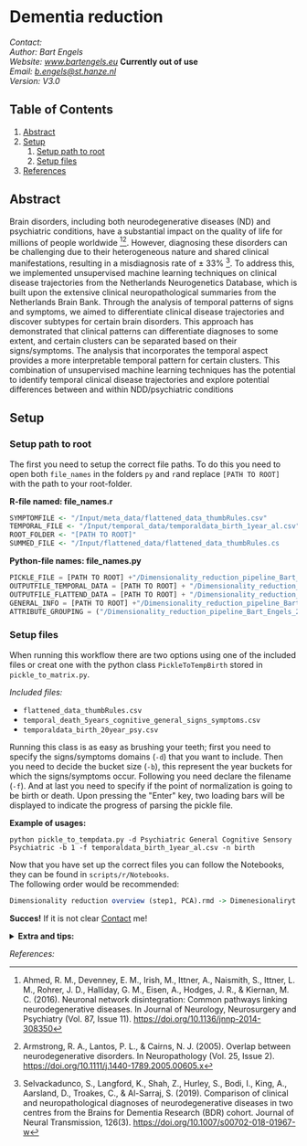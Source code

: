 # Dementia reduction
<a name="contact"></a>
*Contact:*
<br>
*Author: Bart Engels*
<br>
*Website: www.bartengels.eu* **Currently out of use**
<br>
*Email: b.engels@st.hanze.nl*
<br>
*Version: V3.0*

## Table of Contents

1. [Abstract](#abstract)
2. [Setup](#setup)
   1. [Setup path to root](#setup-path)
   2. [Setup files](#setup-files)
3. [References](#bibliografie)

<a name="abstract"></a>
## Abstract 

Brain disorders, including both neurodegenerative diseases (ND) and psychiatric conditions, 
have a substantial impact on the quality of life for millions of people worldwide 
[^1][^2]. 
However, diagnosing these disorders can be challenging due to 
their heterogeneous nature and shared clinical manifestations, 
resulting in a misdiagnosis rate of ± 33% [^3]. 
To address this, we implemented unsupervised machine learning techniques 
on clinical disease trajectories from the Netherlands Neurogenetics 
Database, which is built upon the extensive clinical neuropathological 
summaries from the Netherlands Brain Bank. Through the analysis of temporal 
patterns of signs and symptoms, we aimed to differentiate clinical disease 
trajectories and discover subtypes for certain brain disorders. This approach has demonstrated that 
clinical patterns can differentiate diagnoses to some extent, 
and certain clusters can be separated based on their signs/symptoms. 
The analysis that incorporates the temporal aspect provides a more 
interpretable temporal pattern for certain clusters. 
This combination of unsupervised machine learning techniques 
has the potential to identify temporal clinical disease trajectories 
and explore potential differences between and within NDD/psychiatric conditions

<a name="setup"></a>
## Setup
<a name="setup-path"></a>
### Setup path to root

The first you need to setup the correct file paths. 
To do this you need to open both `file_names` in the 
folders `py` and `r`and replace `[PATH TO ROOT]` with the path to your root-folder.

**R-file named: file_names.r**
```r
SYMPTOMFILE <- "/Input/meta_data/flattened_data_thumbRules.csv"
TEMPORAL_FILE <- "/Input/temporal_data/temporaldata_birth_1year_al.csv"
ROOT_FOLDER <- "[PATH TO ROOT]"
SUMMED_FILE <- "/Input/flattened_data/flattened_data_thumbRules.cs
```

**Python-file names: file_names.py**
```python
PICKLE_FILE = [PATH TO ROOT] +"/Dimensionality_reduction_pipeline_Bart_Engels_2023/Input/pickle_file/ALL_clinical_trajectories_dictionary_rules_of_thumb_yearly_2023-01-31.pkl"
OUTPUTFILE_TEMPORAL_DATA = [PATH TO ROOT] + "/Dimensionality_reduction_pipeline_Bart_Engels_2023/Output/temporal_data/"
OUTPUTFILE_FLATTEND_DATA = [PATH TO ROOT] + "/Dimensionality_reduction_pipeline_Bart_Engels_2023/Output/flattened_data/"
GENERAL_INFO = [PATH TO ROOT] +"/Dimensionality_reduction_pipeline_Bart_Engels_2023/Input/meta_data/General_information_13-07-2022_FULL.csv"
ATTRIBUTE_GROUPING = ("/Dimensionality_reduction_pipeline_Bart_Engels_2023/Input/meta_data/Clinical History - attributes grouping in categories - metadata.xlsx")
```


<a name="setup-files"></a>
### Setup files 

When running this workflow there are two options using one of the included files or creat 
one with the python class `PickleToTempBirth` stored in `pickle_to_matrix.py`.

*Included files:*
* `flattened_data_thumbRules.csv`
* `temporal_death_5years_cognitive_general_signs_symptoms.csv`
* `temporaldata_birth_20year_psy.csv`

Running this class is as easy as brushing your teeth; first you need to specify the signs/symptoms domains (`-d`) that you 
want to include. Then you need to decide the bucket size (`-b`), this represent the year buckets for which the 
signs/symptoms occur. Following you need declare the filename (`-f`). And at last you need to 
specify if the point of normalization is going to be 
birth or death. Upon pressing the "Enter" key, two loading bars will be displayed to indicate the progress of parsing the pickle file.

**Example of usages:**
```pyton 
python pickle_to_tempdata.py -d Psychiatric General Cognitive Sensory Psychiatric -b 1 -f temporaldata_birth_1year_al.csv -n birth
```

Now that you have set up the correct files you can follow the Notebooks, they can be found in `scripts/r/Notebooks`.
<br>The following order would be recommended: 

```r
Dimensionality reduction overview (step1, PCA).rmd -> Dimenesionaliryt reduction overview (step2, FA).rmd -> Dimensionaliry reduction overview (step3, K-means).rmd -> Dimensionality reduction overview (step4, visualistaion).rmd

```
**Succes!** If it is not clear [Contact](#contact) me!

<details>
  <summary><b>Extra and tips:</b></summary>
  <p>If you want you can remove all the <code>.placeholders</code> they are only there to create a directory hierarchy.</p>
</details>


<a name="bibliografie"></a>
*References:*

[^1]: Ahmed, R. M., Devenney, E. M., Irish, M., Ittner, A., Naismith, S., Ittner, L. M., Rohrer, J. D., Halliday, G. M., Eisen, A., Hodges, J. R., & Kiernan, M. C. (2016). Neuronal network disintegration: Common pathways linking neurodegenerative diseases. In Journal of Neurology, Neurosurgery and Psychiatry (Vol. 87, Issue 11). https://doi.org/10.1136/jnnp-2014-308350
[^2]: Armstrong, R. A., Lantos, P. L., & Cairns, N. J. (2005). Overlap between neurodegenerative disorders. In Neuropathology (Vol. 25, Issue 2). https://doi.org/10.1111/j.1440-1789.2005.00605.x
[^3]: Selvackadunco, S., Langford, K., Shah, Z., Hurley, S., Bodi, I., King, A., Aarsland, D., Troakes, C., & Al-Sarraj, S. (2019). Comparison of clinical and neuropathological diagnoses of neurodegenerative diseases in two centres from the Brains for Dementia Research (BDR) cohort. Journal of Neural Transmission, 126(3). https://doi.org/10.1007/s00702-018-01967-w
[^4]: 